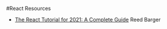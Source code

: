 #React Resources

- [The React Tutorial for 2021: A Complete Guide](https://dev.to/reedbarger/the-react-tutorial-for-2021-a-complete-guide-47oo) Reed Barger


